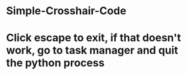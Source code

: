 # Simple-Crosshair-Code

# Click escape to exit, if that doesn't work, go to task manager and quit the python process
